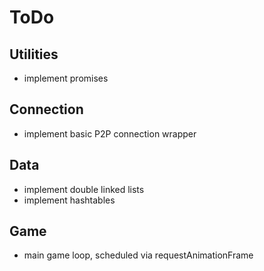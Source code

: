 ToDo
====


## Utilities

* implement promises


## Connection

* implement basic P2P connection wrapper


## Data

* implement double linked lists
* implement hashtables


## Game

* main game loop, scheduled via requestAnimationFrame
